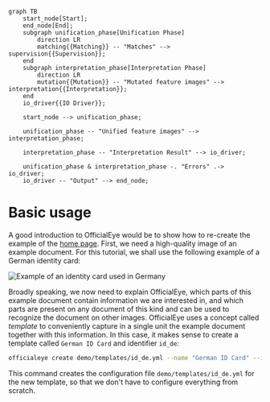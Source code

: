 ```mermaid
graph TB
    start_node[Start];
    end_node[End];
    subgraph unification_phase[Unification Phase]
        direction LR
        matching{{Matching}} -- "Matches" --> supervision{{Supervision}};
    end
    subgraph interpretation_phase[Interpretation Phase]
        direction LR
        mutation{{Mutation}} -- "Mutated feature images" --> interpretation{{Interpretation}};
    end
    io_driver{{IO Driver}};
    
    start_node --> unification_phase;
    
    unification_phase -- "Unified feature images" --> interpretation_phase;
    
    interpretation_phase -- "Interpretation Result" --> io_driver;
    
    unification_phase & interpretation_phase -. "Errors" .-> io_driver;
    io_driver -- "Output" --> end_node;
```

# Basic usage

A good introduction to OfficialEye would be to show how to re-create the example of the [home page](index.md). First, we need a high-quality image of an example document. For this tutorial, we shall use the following example of a German identity card:

![Example of an identity card used in Germany](assets/img/identity_card_de.jpg "Example of an identity card used in Germany")

Broadly speaking, we now need to explain OfficialEye, which parts of this example document contain information we are interested in, and which parts are present on any document of this kind and can be used to recognize the document on other images. OfficialEye uses a concept called *template* to conveniently capture in a single unit the example document together with this information. In this case, it makes sense to create a template called `German ID Card` and identifier `id_de`:

```bash
officialeye create demo/templates/id_de.yml --name "German ID Card" --id id_de --force
```

This command creates the configuration file `demo/templates/id_de.yml` for the new template, so that we don't have to configure everything from scratch. 